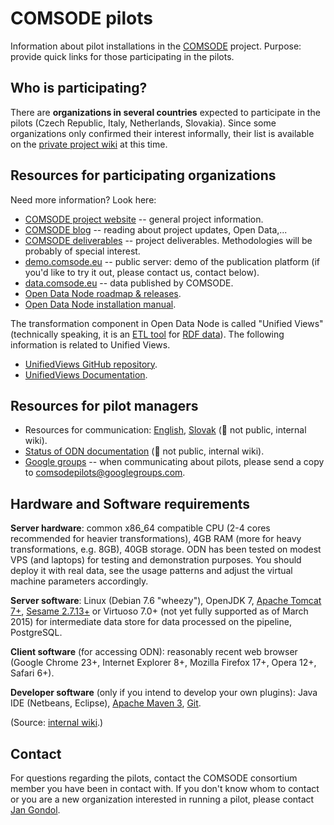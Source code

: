 # COMSODE pilots

Information about pilot installations in the [COMSODE](http://www.comsode.eu/) project. Purpose: provide quick links for those participating in the pilots.

## Who is participating?

There are **organizations in several countries** expected to participate in the pilots (Czech Republic, Italy, Netherlands, Slovakia). Since some organizations only confirmed their interest informally, their list is available on the [private project wiki](https://team.eea.sk/wiki/display/COMSODE/Pilot+Cases+-+work+area) at this time.

## Resources for participating organizations

Need more information? Look here:

- [COMSODE project website](http://www.comsode.eu/) -- general project information.
- [COMSODE blog](http://www.comsode.eu/index.php/blog/) -- reading about project updates, Open Data,...
- [COMSODE deliverables](http://www.comsode.eu/index.php/deliverables/) -- project deliverables. Methodologies will be probably of special interest.
- [demo.comsode.eu](http://demo.comsode.eu/) -- public server: demo of the publication platform (if you'd like to try it out, please contact us, contact below).
- [data.comsode.eu](http://data.comsode.eu/) -- data published by COMSODE.
- [Open Data Node roadmap & releases](https://utopia.sk/wiki/display/ODN/Roadmap+and+releases).
- [Open Data Node installation manual](https://utopia.sk/wiki/display/ODN/Open+Data+Node+v1.0.0).

The transformation component in Open Data Node is called "Unified Views" (technically speaking, it is an [ETL tool](https://en.wikipedia.org/wiki/Extract,_transform,_load) for [RDF data](https://en.wikipedia.org/wiki/Resource_Description_Framework)). The following information is related to Unified Views.

- [UnifiedViews GitHub repository](https://github.com/UnifiedViews).
- [UnifiedViews Documentation](https://grips.semantic-web.at/display/UDDOC/Introduction).

## Resources for pilot managers

- Resources for communication: [English](https://team.eea.sk/wiki/display/COMSODE/PILOT+materials+for+communication+-+ENG+version), [Slovak](https://team.eea.sk/wiki/display/COMSODE/PILOT+materials+for+communication+-+SK+version) (:no_entry_sign: not public, internal wiki).
- [Status of ODN documentation](https://team.eea.sk/wiki/display/COMSODE/Documentation+for+ODN+-+public) (:no_entry_sign: not public, internal wiki).
- [Google groups](https://groups.google.com/forum/#!forum/comsodepilots) -- when communicating about pilots, please send a copy to [comsodepilots@googlegroups.com](mailto:comsodepilots@googlegroups.com).

## Hardware and Software requirements

**Server hardware**: common x86_64 compatible CPU (2-4 cores recommended for heavier transformations), 4GB RAM (more for heavy transformations, e.g. 8GB), 40GB storage. ODN has been tested on modest VPS (and laptops) for testing and demonstration purposes. You should deploy it with real data, see the usage patterns and adjust the virtual machine parameters accordingly.

**Server software**: Linux (Debian 7.6 "wheezy"), OpenJDK 7, [Apache Tomcat 7+](http://tomcat.apache.org/), [Sesame 2.7.13+](http://sourceforge.net/projects/sesame/files/Sesame%202/) or Virtuoso 7.0+ (not yet fully supported as of March 2015) for intermediate data store for data processed on the pipeline, PostgreSQL.

**Client software** (for accessing ODN): reasonably recent web browser (Google Chrome 23+, Internet Explorer 8+, Mozilla Firefox 17+, Opera 12+, Safari 6+).

**Developer software** (only if you intend to develop your own plugins): Java IDE (Netbeans, Eclipse), [Apache Maven 3](http://maven.apache.org/), [Git](http://git-scm.com/downloads).

(Source: [internal wiki](https://utopia.sk/wiki/display/ODN/HW+and+SW+requirements+for+ODN).)

## Contact

For questions regarding the pilots, contact the COMSODE consortium member you have been in contact with. If you don't know whom to contact or you are a new organization interested in running a pilot, please contact [Jan Gondol](mailto:gondol@gondol.sk).
